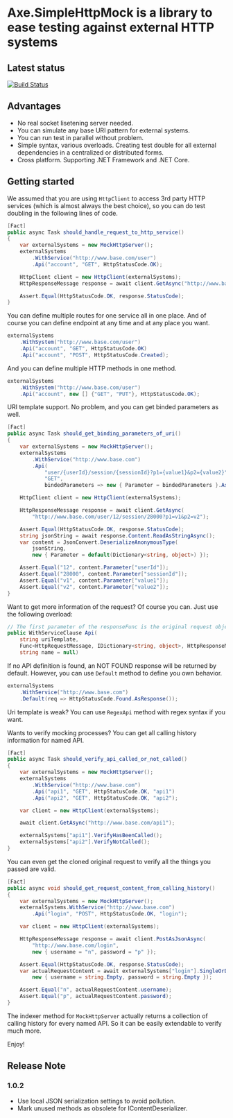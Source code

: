 # Axe.SimpleHttpMock is a library to ease testing against external HTTP systems

## Latest status

[![Build Status](https://travis-ci.org/AxeDotNet/Axe.SimpleHttpMock.svg?branch=master)](https://travis-ci.org/AxeDotNet/Axe.SimpleHttpMock)

## Advantages

* No real socket lisetening server needed.
* You can simulate any base URI pattern for external systems.
* You can run test in parallel without problem.
* Simple syntax, various overloads. Creating test double for all external dependencies in a centralized or distributed forms.
* Cross platform. Supporting .NET Framework and .NET Core.

## Getting started

We assumed that you are using `HttpClient` to access 3rd party HTTP services (which is almost always the best choice), so you can do test doubling in the following lines of code.

```csharp
[Fact]
public async Task should_handle_request_to_http_service()
{
    var externalSystems = new MockHttpServer();
    externalSystems
        .WithService("http://www.base.com/user")
        .Api("account", "GET", HttpStatusCode.OK);

    HttpClient client = new HttpClient(externalSystems);
    HttpResponseMessage response = await client.GetAsync("http://www.base.com/user/account");

    Assert.Equal(HttpStatusCode.OK, response.StatusCode);
}
```

You can define multiple routes for one service all in one place. And of course you can define endpoint at any time and at any place you want.

```csharp
externalSystems
    .WithSystem("http://www.base.com/user")
    .Api("account", "GET", HttpStatusCode.OK)
    .Api("account", "POST", HttpStatusCode.Created);
```

And you can define multiple HTTP methods in one method.

```csharp
externalSystems
    .WithSystem("http://www.base.com/user")
    .Api("account", new [] {"GET", "PUT"}, HttpStatusCode.OK);
```

URI template support. No problem, and you can get binded parameters as well.

```csharp
[Fact]
public async Task should_get_binding_parameters_of_uri()
{
    var externalSystems = new MockHttpServer();
    externalSystems
        .WithService("http://www.base.com")
        .Api(
            "user/{userId}/session/{sessionId}?p1={value1}&p2={value2}",
            "GET",
            bindedParameters => new { Parameter = bindedParameters }.AsResponse());

    HttpClient client = new HttpClient(externalSystems);

    HttpResponseMessage response = await client.GetAsync(
        "http://www.base.com/user/12/session/28000?p1=v1&p2=v2");

    Assert.Equal(HttpStatusCode.OK, response.StatusCode);
    string jsonString = await response.Content.ReadAsStringAsync();
    var content = JsonConvert.DeserializeAnonymousType(
        jsonString,
        new { Parameter = default(Dictionary<string, object>) });

    Assert.Equal("12", content.Parameter["userId"]);
    Assert.Equal("28000", content.Parameter["sessionId"]);
    Assert.Equal("v1", content.Parameter["value1"]);
    Assert.Equal("v2", content.Parameter["value2"]);
}
```

Want to get more information of the request? Of course you can. Just use the following overload:

```csharp
// The first parameter of the responseFunc is the original request object
public WithServiceClause Api(
    string uriTemplate,
    Func<HttpRequestMessage, IDictionary<string, object>, HttpResponseMessage> responseFunc,
    string name = null)
```

If no API definition is found, an NOT FOUND response will be returned by default. However, you can use `Default` method to define you own behavior.

```csharp
externalSystems
    .WithService("http://www.base.com")
    .Default(req => HttpStatusCode.Found.AsResponse());
```

Uri template is weak? You can use `RegexApi` method with regex syntax if you want.

Wants to verify mocking processes? You can get all calling history information for named API.

```csharp
[Fact]
public async Task should_verify_api_called_or_not_called()
{
    var externalSystems = new MockHttpServer();
    externalSystems
        .WithService("http://www.base.com")
        .Api("api1", "GET", HttpStatusCode.OK, "api1")
        .Api("api2", "GET", HttpStatusCode.OK, "api2");

    var client = new HttpClient(externalSystems);

    await client.GetAsync("http://www.base.com/api1");

    externalSystems["api1"].VerifyHasBeenCalled();
    externalSystems["api2"].VerifyNotCalled();
}
```

You can even get the cloned original request to verify all the things you passed are valid.

```csharp
[Fact]
public async void should_get_request_content_from_calling_history()
{
    var externalSystems = new MockHttpServer();
    externalSystems.WithService("http://www.base.com")
        .Api("login", "POST", HttpStatusCode.OK, "login");

    var client = new HttpClient(externalSystems);

    HttpResponseMessage response = await client.PostAsJsonAsync(
        "http://www.base.com/login",
        new { username = "n", password = "p" });

    Assert.Equal(HttpStatusCode.OK, response.StatusCode);
    var actualRequestContent = await externalSystems["login"].SingleOrDefaultRequestContentAsync(
        new { username = string.Empty, password = string.Empty });

    Assert.Equal("n", actualRequestContent.username);
    Assert.Equal("p", actualRequestContent.password);
}
```

The indexer method for `MockHttpServer` actually returns a collection of calling history for every named API. So it can be easily extendable to verify much more.

Enjoy!

## Release Note

### 1.0.2

* Use local JSON serialization settings to avoid pollution.
* Mark unused methods as obsolete for IContentDeserializer.